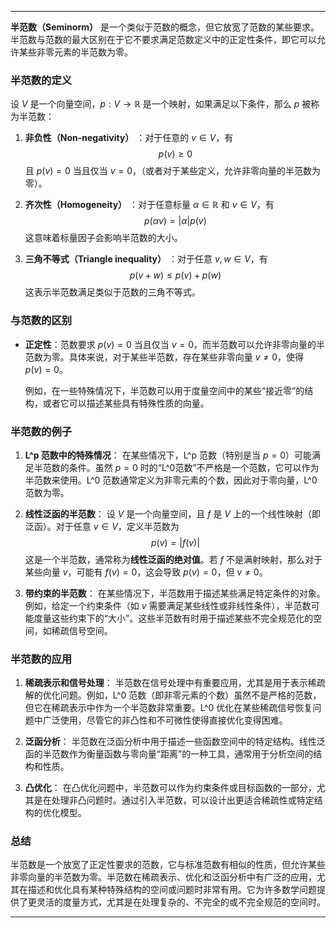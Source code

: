 
---

**半范数（Seminorm）** 是一个类似于范数的概念，但它放宽了范数的某些要求。半范数与范数的最大区别在于它不要求满足范数定义中的正定性条件，即它可以允许某些非零元素的半范数为零。

### **半范数的定义**
设 $V$ 是一个向量空间，$p: V \to \mathbb{R}$ 是一个映射，如果满足以下条件，那么 $p$ 被称为半范数：

1. **非负性（Non-negativity）** ：对于任意的 $v \in V$，有
   $$
   p(v) \geq 0
   $$
   且 $p(v) = 0$ 当且仅当 $v = 0$，（或者对于某些定义，允许非零向量的半范数为零）。

2. **齐次性（Homogeneity）** ：对于任意标量 $\alpha \in \mathbb{R}$ 和 $v \in V$，有
   $$
   p(\alpha v) = |\alpha| p(v)
   $$
   这意味着标量因子会影响半范数的大小。

3. **三角不等式（Triangle inequality）** ：对于任意 $v, w \in V$，有
   $$
   p(v + w) \leq p(v) + p(w)
   $$
   这表示半范数满足类似于范数的三角不等式。

### **与范数的区别**
- **正定性**：范数要求 $p(v) = 0$ 当且仅当 $v = 0$，而半范数可以允许非零向量的半范数为零。具体来说，对于某些半范数，存在某些非零向量 $v \neq 0$，使得 $p(v) = 0$。

  例如，在一些特殊情况下，半范数可以用于度量空间中的某些“接近零”的结构，或者它可以描述某些具有特殊性质的向量。

### **半范数的例子**

1. **L^p 范数中的特殊情况**：
   在某些情况下，L^p 范数（特别是当 $p = 0$）可能满足半范数的条件。虽然 $p = 0$ 时的“L^0范数”不严格是一个范数，它可以作为半范数来使用。L^0 范数通常定义为非零元素的个数，因此对于零向量，L^0 范数为零。

2. **线性泛函的半范数**：
   设 $V$ 是一个向量空间，且 $f$ 是 $V$ 上的一个线性映射（即泛函）。对于任意 $v \in V$，定义半范数为
   $$
   p(v) = |f(v)|
   $$
   这是一个半范数，通常称为**线性泛函的绝对值**。若 $f$ 不是满射映射，那么对于某些向量 $v$，可能有 $f(v) = 0$，这会导致 $p(v) = 0$，但 $v \neq 0$。

3. **带约束的半范数**：
   在某些情况下，半范数用于描述某些满足特定条件的对象。例如，给定一个约束条件（如 $v$ 需要满足某些线性或非线性条件），半范数可能度量这些约束下的“大小”。这些半范数有时用于描述某些不完全规范化的空间，如稀疏信号空间。

### **半范数的应用**
1. **稀疏表示和信号处理**：
   半范数在信号处理中有重要应用，尤其是用于表示稀疏解的优化问题。例如，L^0 范数（即非零元素的个数）虽然不是严格的范数，但它在稀疏表示中作为一个半范数非常重要。L^0 优化在某些稀疏信号恢复问题中广泛使用，尽管它的非凸性和不可微性使得直接优化变得困难。

2. **泛函分析**：
   半范数在泛函分析中用于描述一些函数空间中的特定结构。线性泛函的半范数作为衡量函数与零向量“距离”的一种工具，通常用于分析空间的结构和性质。

3. **凸优化**：
   在凸优化问题中，半范数可以作为约束条件或目标函数的一部分，尤其是在处理非凸问题时。通过引入半范数，可以设计出更适合稀疏性或特定结构的优化模型。

### **总结**
半范数是一个放宽了正定性要求的范数，它与标准范数有相似的性质，但允许某些非零向量的半范数为零。半范数在稀疏表示、优化和泛函分析中有广泛的应用，尤其在描述和优化具有某种特殊结构的空间或问题时非常有用。它为许多数学问题提供了更灵活的度量方式，尤其是在处理复杂的、不完全的或不完全规范的空间时。

---
